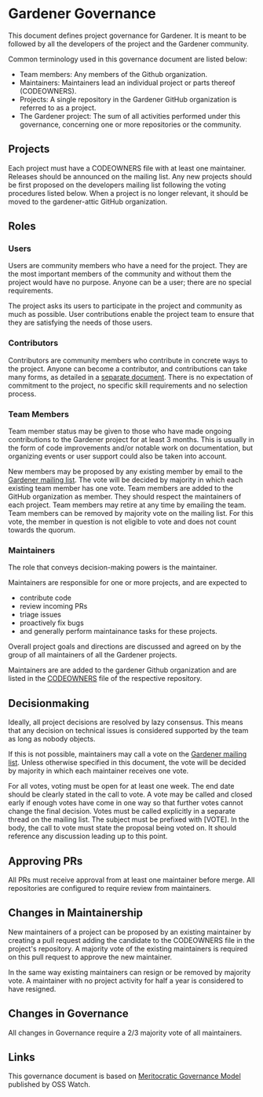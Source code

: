# Gardener Governance

This document defines project governance for Gardener. It is meant to be followed by all the developers of the project and the Gardener community.

Common terminology used in this governance document are listed below:
* Team members: Any members of the Github organization.
* Maintainers: Maintainers lead an individual project or parts thereof (CODEOWNERS).
* Projects: A single repository in the Gardener GitHub organization is referred to as a project.
* The Gardener project: The sum of all activities performed under this governance, concerning one or more repositories or the community.

## Projects
Each project must have a CODEOWNERS file with at least one maintainer. Releases should be announced on the mailing list. Any new projects should be first proposed on the developers mailing list following the voting procedures listed below. When a project is no longer relevant, it should be moved to the gardener-attic GitHub organization.

## Roles

### Users
Users are community members who have a need for the project. They are the most important members of the community and without them the project would have no purpose. Anyone can be a user; there are no special requirements.

The project asks its users to participate in the project and community as much as possible. User contributions enable the project team to ensure that they are satisfying the needs of those users. 

### Contributors

Contributors are community members who contribute in concrete ways to the project. Anyone can become a contributor, and contributions can take many forms, as detailed in a [separate document](https://github.com/gardener/documentation/blob/master/website/documentation/contribute/_index.md).
There is no expectation of commitment to the project, no specific skill requirements and no selection process.

### Team Members

Team member status may be given to those who have made ongoing contributions to the Gardener project for at least 3 months. This is usually in the form of code improvements and/or notable work on documentation, but organizing events or user support could also be taken into account.

New members may be proposed by any existing member by email to the [Gardener mailing list](https://groups.google.com/forum/?fromgroups#!forum/gardener). The vote will be decided by majority in which each existing team member has one vote. Team members are added to the GitHub organization as member. They should respect the maintainers of each project. Team members may retire at any time by emailing the team. Team members can be removed by majority vote on the mailing list. For this vote, the member in question is not eligible to vote and does not count towards the quorum.

### Maintainers

The role that conveys decision-making powers is the maintainer.

Maintainers are responsible for one or more projects, and are expected to
* contribute code
* review incoming PRs
* triage issues
* proactively fix bugs
* and generally perform maintainance tasks for these projects.

Overall project goals and directions are discussed and agreed on by the group of all maintainers of all
the Gardener projects.

Maintainers are are added to the gardener Github organization and are listed in the [CODEOWNERS](https://help.github.com/articles/about-codeowners/) file of the respective repository.

## Decisionmaking

Ideally, all project decisions are resolved by lazy consensus. This means that any decision on
technical issues is considered supported by the team as long as nobody objects.

If this is not possible, maintainers may call a vote on the [Gardener mailing list](https://groups.google.com/forum/?fromgroups#!forum/gardener).
Unless otherwise specified in this document, the vote will be decided by majority in which each
maintainer receives one vote.

For all votes, voting must be open for at least one week. The end date should be clearly stated in the call to vote. A vote may be called and closed early if enough votes have come in one way so that further votes cannot change the final decision.
Votes must be called explicitly in a separate thread on the mailing list. The subject must be prefixed with [VOTE]. In the body, the call to vote must state the proposal being voted on. It should reference any discussion leading up to this point.

## Approving PRs

All PRs must receive approval from at least one maintainer before merge.
All repositories are configured to require review from maintainers.

## Changes in Maintainership

New maintainers of a project can be proposed by an existing maintainer by creating a pull request
adding the candidate to the CODEOWNERS file in the project's repository.
A majority vote of the existing maintainers is required on this pull request to approve the new maintainer.

In the same way existing maintainers can resign or be removed by majority vote.
A maintainer with no project activity for half a year is considered to have resigned.

## Changes in Governance

All changes in Governance require a 2/3 majority vote of all maintainers.

## Links
This governance document is based on [Meritocratic Governance Model](http://oss-watch.ac.uk/resources/meritocraticgovernancemodel) published by OSS Watch.

